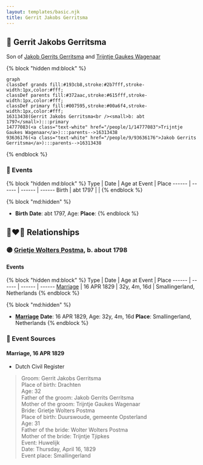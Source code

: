 ```yaml
---
layout: templates/basic.njk
title: Gerrit Jakobs Gerritsma
---
```

## 🔵 Gerrit Jakobs Gerritsma

Son of [Jakob Gerrits Gerritsma](/people/9/93636176) and [Trijntje Gaukes Wagenaar](/people/1/14777083)

{% block "hidden md:block" %}
```mermaid
graph
classDef grands fill:#193cb8,stroke:#2b7fff,stroke-width:1px,color:#fff;
classDef parents fill:#372aac,stroke:#615fff,stroke-width:1px,color:#fff;
classDef primary fill:#007595,stroke:#00a6f4,stroke-width:1px,color:#fff;
16313438(Gerrit Jakobs Gerritsma<br /><small>b: abt 1797</small>):::primary
14777083(<a class="text-white" href="/people/1/14777083">Trijntje Gaukes Wagenaar</a>):::parents-->16313438
93636176(<a class="text-white" href="/people/9/93636176">Jakob Gerrits Gerritsma</a>):::parents-->16313438
```
{% endblock %}

### 📆 Events

{% block "hidden md:block" %}
Type | Date | Age at Event | Place
------ | ------ | ------ | ------
Birth | abt 1797 |  |
{% endblock %}

{% block "md:hidden" %}
- **Birth**
**Date**: abt 1797, Age:
**Place**:
{% endblock %}

## 👩‍❤️‍👨 Relationships

### 🟣 [Grietje Wolters Postma](/people/1/16677181), b. about 1798

#### Events

{% block "hidden md:block" %}
Type | Date | Age at Event | Place
------ | ------ | ------ | ------
[Marriage](#event-family-0-event-0) | 16 APR 1829 | 32y, 4m, 16d | Smallingerland, Netherlands
{% endblock %}

{% block "md:hidden" %}
- **[Marriage](#event-family-0-event-0)**
**Date**: 16 APR 1829, Age: 32y, 4m, 16d
**Place**: Smallingerland, Netherlands
{% endblock %}

### 📰 Event Sources

#### <a id="event-family-0-event-0"></a> Marriage, 16 APR 1829
* Dutch Civil Register
>   
  > Groom: Gerrit Jakobs Gerritsma  
  > Place of birth: Drachten  
  > Age: 32  
  > Father of the groom: Jakob Gerrits Gerritsma  
  > Mother of the groom: Trijntje Gaukes Wagenaar  
  > Bride: Grietje Wolters Postma  
  > Place of birth: Duurswoude, gemeente Opsterland  
  > Age: 31  
  > Father of the bride: Wolter Wolters Postma  
  > Mother of the bride: Trijntje Tjipkes  
  > Event: Huwelijk  
  > Date: Thursday, April 16, 1829  
  > Event place: Smallingerland
